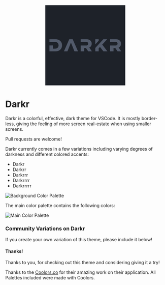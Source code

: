<center>
  <img src="./darkr.png" width="50%">
</center>

# Darkr

Darkr is a colorful, effective, dark theme for VSCode.
It is mostly border-less, giving the feeling of more screen real-estate when using smaller screens.

Pull requests are welcome!

Darkr currently comes in a few variations including varying degrees of darkness and different colored accents:

  *  Darkr
  *  Darkrr
  *  Darkrrr
  *  Darkrrrr
  *  Darkrrrrr

![Background Color Palette](../darkr/assets/images/background-palette.svg)

The main color palette contains the following colors:

![Main Color Palette](../darkr/assets/images/main-palette.svg)

### Community Variations on Darkr

If you create your own variation of this theme, please include it below!

#### Thanks!

Thanks to you, for checking out this theme and considering giving it a try!

Thanks to the [Coolors.co](Coolors.co) for their amazing work on their application. All Palettes included were made with Coolors.